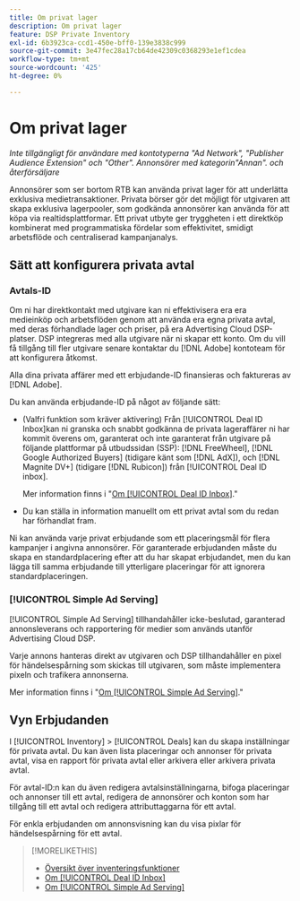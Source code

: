 ```yaml
---
title: Om privat lager
description: Om privat lager
feature: DSP Private Inventory
exl-id: 6b3923ca-ccd1-450e-bff0-139e3838c999
source-git-commit: 3e47fec28a17cb64de42309c0368293e1ef1cdea
workflow-type: tm+mt
source-wordcount: '425'
ht-degree: 0%

---
```


# Om privat lager

*Inte tillgängligt för användare med kontotyperna &quot;Ad Network&quot;, &quot;Publisher Audience Extension&quot; och &quot;Other&quot;. Annonsörer med kategorin&quot;Annan&quot;. och återförsäljare*

Annonsörer som ser bortom RTB kan använda privat lager för att underlätta exklusiva medietransaktioner. Privata börser gör det möjligt för utgivaren att skapa exklusiva lagerpooler, som godkända annonsörer kan använda för att köpa via realtidsplattformar. Ett privat utbyte ger tryggheten i ett direktköp kombinerat med programmatiska fördelar som effektivitet, smidigt arbetsflöde och centraliserad kampanjanalys.

## Sätt att konfigurera privata avtal

### Avtals-ID

Om ni har direktkontakt med utgivare kan ni effektivisera era era medieinköp och arbetsflöden genom att använda era egna privata avtal, med deras förhandlade lager och priser, på era Advertising Cloud DSP-platser. DSP integreras med alla utgivare när ni skapar ett konto. Om du vill få tillgång till fler utgivare senare kontaktar du [!DNL Adobe] kontoteam för att konfigurera åtkomst. <!-- + sentence from Ramey? (no longer here) about how we certify the publishers -->

Alla dina privata affärer med ett erbjudande-ID finansieras och faktureras av [!DNL Adobe].

Du kan använda erbjudande-ID på något av följande sätt:

* (Valfri funktion som kräver aktivering) Från [!UICONTROL Deal ID Inbox]kan ni granska och snabbt godkänna de privata lageraffärer ni har kommit överens om, garanterat och inte garanterat från utgivare på följande plattformar på utbudssidan (SSP): [!DNL FreeWheel], [!DNL Google Authorized Buyers] (tidigare känt som [!DNL AdX]), och [!DNL Magnite DV+] (tidigare [!DNL Rubicon]) från [!UICONTROL Deal ID inbox].

   Mer information finns i &quot;[Om [!UICONTROL Deal ID Inbox]](deal-id-inbox-about.md).&quot;

* Du kan ställa in information manuellt om ett privat avtal som du redan har förhandlat fram.

Ni kan använda varje privat erbjudande som ett placeringsmål för flera kampanjer i angivna annonsörer. För garanterade erbjudanden måste du skapa en standardplacering efter att du har skapat erbjudandet, men du kan lägga till samma erbjudande till ytterligare placeringar för att ignorera standardplaceringen.

### [!UICONTROL Simple Ad Serving]

[!UICONTROL Simple Ad Serving] tillhandahåller icke-beslutad, garanterad annonsleverans och rapportering för medier som används utanför Advertising Cloud DSP.

Varje annons hanteras direkt av utgivaren och DSP tillhandahåller en pixel för händelsespårning som skickas till utgivaren, som måste implementera pixeln och trafikera annonserna.

Mer information finns i &quot;[Om [!UICONTROL Simple Ad Serving]](simple-deal-about.md).&quot;

## Vyn Erbjudanden

I [!UICONTROL Inventory] > [!UICONTROL Deals] kan du skapa inställningar för privata avtal. Du kan även lista placeringar och annonser för privata avtal, visa en rapport för privata avtal eller arkivera eller arkivera privata avtal.

För avtal-ID:n kan du även redigera avtalsinställningarna, bifoga placeringar och annonser till ett avtal, redigera de annonsörer och konton som har tillgång till ett avtal och redigera attributtaggarna för ett avtal.

För enkla erbjudanden om annonsvisning kan du visa pixlar för händelsespårning för ett avtal.

>[!MORELIKETHIS]
>
>* [Översikt över inventeringsfunktioner](/help/dsp/inventory/inventory-overview.md)
>* [Om [!UICONTROL Deal ID Inbox]](/help/dsp/inventory/deal-id-inbox-about.md)
>* [Om [!UICONTROL Simple Ad Serving]](simple-deal-about.md)

